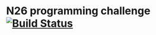 # N26 programming challenge [![Build Status](https://travis-ci.org/KernelPanicAUS/n26.svg?branch=master)](https://travis-ci.org/KernelPanicAUS/n26)

